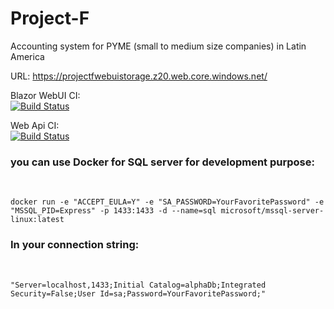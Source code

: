 # Project-F

Accounting system for PYME (small to medium size companies) in Latin America

URL: https://projectfwebuistorage.z20.web.core.windows.net/

Blazor WebUI CI:<br>
[![Build Status](https://dev.azure.com/fagrovizcaino/Project-F/_apis/build/status/fagro-vizcaino.projectF-WebUi?branchName=master)](https://dev.azure.com/fagrovizcaino/Project-F/_build/latest?definitionId=5&branchName=master)

Web Api CI: <br>
[![Build Status](https://dev.azure.com/fagrovizcaino/Project-F/_apis/build/status/fagro-vizcaino.projectF-WebUi?branchName=master)](https://dev.azure.com/fagrovizcaino/Project-F/_build/latest?definitionId=5&branchName=master)

### you can use Docker for SQL server for development purpose:

<br>

`docker run -e "ACCEPT_EULA=Y" -e "SA_PASSWORD=YourFavoritePassword" -e "MSSQL_PID=Express" -p 1433:1433 -d --name=sql microsoft/mssql-server-linux:latest`

### In your connection string:

<br>

`"Server=localhost,1433;Initial Catalog=alphaDb;Integrated Security=False;User Id=sa;Password=YourFavoritePassword;"`
